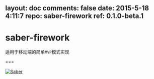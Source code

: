 layout: doc
comments: false
date: 2015-5-18 4:11:7
repo: saber-firework
ref: 0.1.0-beta.1
---

# saber-firework

适用于移动端的简单`MVP`模式实现

===

[![Saber](https://f.cloud.github.com/assets/157338/1485433/aeb5c72a-4714-11e3-87ae-7ef8ae66e605.png)](http://ecomfe.github.io/saber/)
